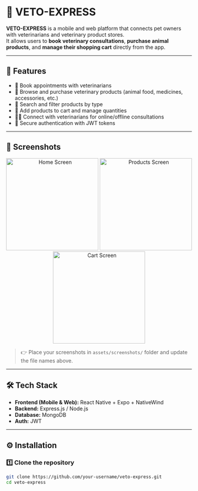 # 🐾 VETO-EXPRESS

**VETO-EXPRESS** is a mobile and web platform that connects pet owners with veterinarians and veterinary product stores.  
It allows users to **book veterinary consultations**, **purchase animal products**, and **manage their shopping cart** directly from the app.

---

## 🚀 Features

- 📅 Book appointments with veterinarians  
- 🛒 Browse and purchase veterinary products (animal food, medicines, accessories, etc.)  
- 🔎 Search and filter products by type  
- 🧺 Add products to cart and manage quantities  
- 👨‍⚕️ Connect with veterinarians for online/offline consultations  
- 🔐 Secure authentication with JWT tokens  

---

## 📱 Screenshots

<p align="center">
  <img src="./assets/screenshots/home.png" alt="Home Screen" width="250"/>
  <img src="./assets/screenshots/products.png" alt="Products Screen" width="250"/>
  <img src="./assets/screenshots/cart.png" alt="Cart Screen" width="250"/>
</p>

> 👉 Place your screenshots in `assets/screenshots/` folder and update the file names above.

---

## 🛠️ Tech Stack

- **Frontend (Mobile & Web):** React Native + Expo + NativeWind  
- **Backend:** Express.js / Node.js  
- **Database:** MongoDB  
- **Auth:** JWT  

---

## ⚙️ Installation

### 1️⃣ Clone the repository
```bash
git clone https://github.com/your-username/veto-express.git
cd veto-express
